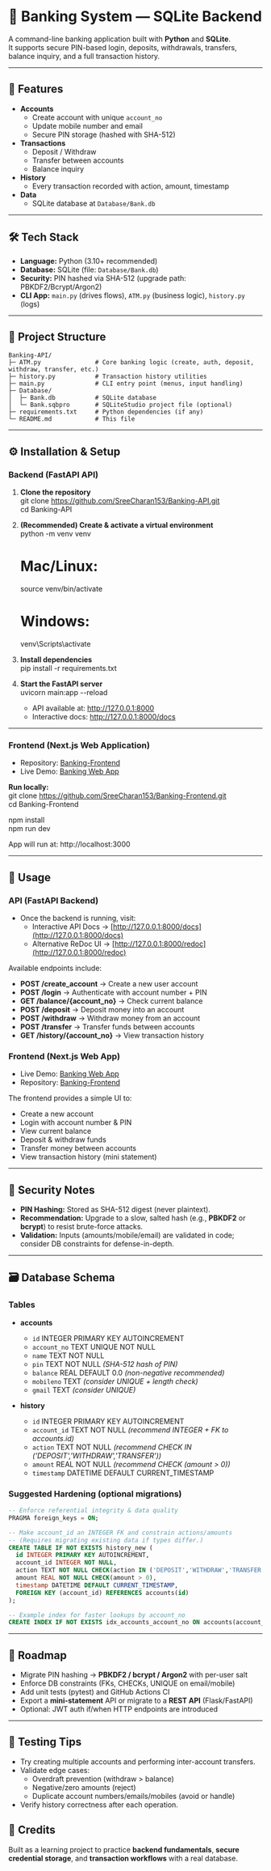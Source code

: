 # 🏦 Banking System — SQLite Backend

A command-line banking application built with **Python** and **SQLite**.  
It supports secure PIN-based login, deposits, withdrawals, transfers, balance inquiry, and a full transaction history.

---

## 🚀 Features
- **Accounts**
  - Create account with unique `account_no`
  - Update mobile number and email
  - Secure PIN storage (hashed with SHA-512)
- **Transactions**
  - Deposit / Withdraw
  - Transfer between accounts
  - Balance inquiry
- **History**
  - Every transaction recorded with action, amount, timestamp
- **Data**
  - SQLite database at `Database/Bank.db`

---

## 🛠️ Tech Stack
- **Language:** Python (3.10+ recommended)
- **Database:** SQLite (file: `Database/Bank.db`)
- **Security:** PIN hashed via SHA-512 (upgrade path: PBKDF2/Bcrypt/Argon2)
- **CLI App:** `main.py` (drives flows), `ATM.py` (business logic), `history.py` (logs)

---

## 📂 Project Structure
~~~text
Banking-API/
├─ ATM.py               # Core banking logic (create, auth, deposit, withdraw, transfer, etc.)
├─ history.py           # Transaction history utilities
├─ main.py              # CLI entry point (menus, input handling)
├─ Database/
│  ├─ Bank.db           # SQLite database
│  └─ Bank.sqbpro       # SQLiteStudio project file (optional)
├─ requirements.txt     # Python dependencies (if any)
└─ README.md            # This file
~~~

---

## ⚙️ Installation & Setup  

### Backend (FastAPI API)  

1. **Clone the repository**  
   git clone https://github.com/SreeCharan153/Banking-API.git  
   cd Banking-API  

2. **(Recommended) Create & activate a virtual environment**  
   python -m venv venv  
   # Mac/Linux:  
   source venv/bin/activate  
   # Windows:  
   venv\Scripts\activate  

3. **Install dependencies**  
   pip install -r requirements.txt  

4. **Start the FastAPI server**  
   uvicorn main:app --reload  

   - API available at: http://127.0.0.1:8000  
   - Interactive docs: http://127.0.0.1:8000/docs  

---

### Frontend (Next.js Web Application)  

- Repository: [Banking-Frontend](https://github.com/SreeCharan153/Banking-Frontend.git)  
- Live Demo: [Banking Web App](https://my-banking-application.vercel.app/)  

**Run locally:**  
   git clone https://github.com/SreeCharan153/Banking-Frontend.git  
   cd Banking-Frontend  

   npm install  
   npm run dev  

   App will run at: http://localhost:3000  

---

## 🧭 Usage  

### API (FastAPI Backend)  
- Once the backend is running, visit:  
  - Interactive API Docs → [http://127.0.0.1:8000/docs](http://127.0.0.1:8000/docs)  
  - Alternative ReDoc UI → [http://127.0.0.1:8000/redoc](http://127.0.0.1:8000/redoc)  

Available endpoints include:  
- **POST /create_account** → Create a new user account  
- **POST /login** → Authenticate with account number + PIN  
- **GET /balance/{account_no}** → Check current balance  
- **POST /deposit** → Deposit money into an account  
- **POST /withdraw** → Withdraw money from an account  
- **POST /transfer** → Transfer funds between accounts  
- **GET /history/{account_no}** → View transaction history  

### Frontend (Next.js Web App)  
- Live Demo: [Banking Web App](https://my-banking-application.vercel.app/)  
- Repository: [Banking-Frontend](https://github.com/SreeCharan153/Banking-Frontend.git)  

The frontend provides a simple UI to:  
- Create a new account  
- Login with account number & PIN  
- View current balance  
- Deposit & withdraw funds  
- Transfer money between accounts  
- View transaction history (mini statement)  


---

## 🔐 Security Notes
- **PIN Hashing:** Stored as SHA-512 digest (never plaintext).
- **Recommendation:** Upgrade to a slow, salted hash (e.g., **PBKDF2** or **bcrypt**) to resist brute-force attacks.
- **Validation:** Inputs (amounts/mobile/email) are validated in code; consider DB constraints for defense-in-depth.

---

## 🗃️ Database Schema

### Tables
- **accounts**
  - `id` INTEGER PRIMARY KEY AUTOINCREMENT
  - `account_no` TEXT UNIQUE NOT NULL
  - `name` TEXT NOT NULL
  - `pin` TEXT NOT NULL           *(SHA-512 hash of PIN)*
  - `balance` REAL DEFAULT 0.0    *(non-negative recommended)*
  - `mobileno` TEXT               *(consider UNIQUE + length check)*
  - `gmail` TEXT                  *(consider UNIQUE)*

- **history**
  - `id` INTEGER PRIMARY KEY AUTOINCREMENT
  - `account_id` TEXT NOT NULL    *(recommend INTEGER + FK to accounts.id)*
  - `action` TEXT NOT NULL        *(recommend CHECK IN ('DEPOSIT','WITHDRAW','TRANSFER'))*
  - `amount` REAL NOT NULL        *(recommend CHECK (amount > 0))*
  - `timestamp` DATETIME DEFAULT CURRENT_TIMESTAMP

### Suggested Hardening (optional migrations)
~~~sql
-- Enforce referential integrity & data quality
PRAGMA foreign_keys = ON;

-- Make account_id an INTEGER FK and constrain actions/amounts
-- (Requires migrating existing data if types differ.)
CREATE TABLE IF NOT EXISTS history_new (
  id INTEGER PRIMARY KEY AUTOINCREMENT,
  account_id INTEGER NOT NULL,
  action TEXT NOT NULL CHECK(action IN ('DEPOSIT','WITHDRAW','TRANSFER')),
  amount REAL NOT NULL CHECK(amount > 0),
  timestamp DATETIME DEFAULT CURRENT_TIMESTAMP,
  FOREIGN KEY (account_id) REFERENCES accounts(id)
);

-- Example index for faster lookups by account_no
CREATE INDEX IF NOT EXISTS idx_accounts_account_no ON accounts(account_no);
~~~

---

## 🧭 Roadmap
- Migrate PIN hashing → **PBKDF2 / bcrypt / Argon2** with per-user salt
- Enforce DB constraints (FKs, CHECKs, UNIQUE on email/mobile)
- Add unit tests (pytest) and GitHub Actions CI
- Export a **mini-statement** API or migrate to a **REST API** (Flask/FastAPI)
- Optional: JWT auth if/when HTTP endpoints are introduced

---

## 🧪 Testing Tips
- Try creating multiple accounts and performing inter-account transfers.
- Validate edge cases:
  - Overdraft prevention (withdraw > balance)
  - Negative/zero amounts (reject)
  - Duplicate account numbers/emails/mobiles (avoid or handle)
- Verify history correctness after each operation.



## 🙌 Credits
Built as a learning project to practice **backend fundamentals**, **secure credential storage**, and **transaction workflows** with a real database.
